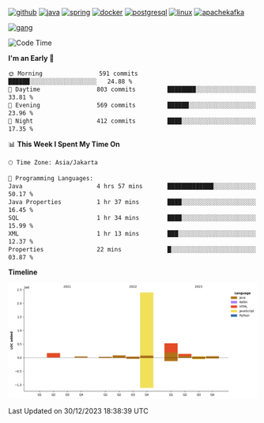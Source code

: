 <!-- [<img src='https://dev.karakun.com/assets/posts/2018-09-16-jc-java-article/3duke_suspects.jpg' alt='java'>](https://github.com/yeahbutstill) -->

[<img src='https://cdn.jsdelivr.net/npm/simple-icons@3.0.1/icons/github.svg' alt='github' height='40'>](https://github.com/yeahbutstill)  [<img src='https://cdn.jsdelivr.net/npm/simple-icons@3.0.1/icons/java.svg' alt='java' height='40'>](rahasia)  [<img src='https://cdn.jsdelivr.net/npm/simple-icons@3.0.1/icons/spring.svg' alt='spring' height='40'>](rahasia)  [<img src='https://cdn.jsdelivr.net/npm/simple-icons@3.0.1/icons/docker.svg' alt='docker' height='40'>](rahasia)  [<img src='https://cdn.jsdelivr.net/npm/simple-icons@3.0.1/icons/postgresql.svg' alt='postgresql' height='40'>](rahasia)  [<img src='https://cdn.jsdelivr.net/npm/simple-icons@3.0.1/icons/linux.svg' alt='linux' height='40'>](rahasia) [<img src='https://cdn.jsdelivr.net/npm/simple-icons@3.0.1/icons/apachekafka.svg' alt='apachekafka' height='40'>](rahasia)

[<img src='https://asset-2.tstatic.net/tribunnewswiki/foto/bank/images/Mozart.jpg' alt='gang'>](https://github.com/yeahbutstill)

<!--START_SECTION:waka-->
![Code Time](http://img.shields.io/badge/Code%20Time-2%2C587%20hrs%2040%20mins-blue)

**I'm an Early 🐤** 

```text
🌞 Morning                591 commits         ██████░░░░░░░░░░░░░░░░░░░   24.88 % 
🌆 Daytime                803 commits         ████████░░░░░░░░░░░░░░░░░   33.81 % 
🌃 Evening                569 commits         ██████░░░░░░░░░░░░░░░░░░░   23.96 % 
🌙 Night                  412 commits         ████░░░░░░░░░░░░░░░░░░░░░   17.35 % 
```


📊 **This Week I Spent My Time On** 

```text
🕑︎ Time Zone: Asia/Jakarta

💬 Programming Languages: 
Java                     4 hrs 57 mins       █████████████░░░░░░░░░░░░   50.17 % 
Java Properties          1 hr 37 mins        ████░░░░░░░░░░░░░░░░░░░░░   16.45 % 
SQL                      1 hr 34 mins        ████░░░░░░░░░░░░░░░░░░░░░   15.99 % 
XML                      1 hr 13 mins        ███░░░░░░░░░░░░░░░░░░░░░░   12.37 % 
Properties               22 mins             █░░░░░░░░░░░░░░░░░░░░░░░░   03.87 % 
```

**Timeline**

![Lines of Code chart](https://raw.githubusercontent.com/yeahbutstill/yeahbutstill/main/assets/bar_graph.png)


 Last Updated on 30/12/2023 18:38:39 UTC
<!--END_SECTION:waka-->

